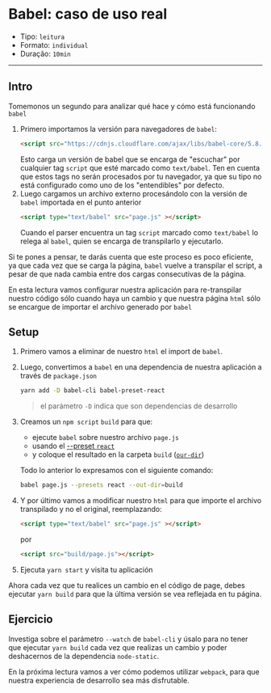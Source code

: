 # Babel: caso de uso real

* Tipo: `leitura`
* Formato: `individual`
* Duração: `10min`

***

## Intro

Tomemonos un segundo para analizar qué hace y cómo está funcionando `babel`

1. Primero importamos la versión para navegadores de `babel`:
   ```html
   <script src="https://cdnjs.cloudflare.com/ajax/libs/babel-core/5.8.24/browser.min.js"></script>
   ```
   Esto carga un versión de babel que se encarga de "escuchar" por cualquier tag
   `script` que esté marcado como `text/babel`. Ten en cuenta que estos tags no
   serán procesados por tu navegador, ya que su tipo no está configurado como uno
   de los "entendibles" por defecto.
2. Luego cargamos un archivo externo procesándolo con la versión de `babel`
   importada en el punto anterior
   ```html
   <script type="text/babel" src="page.js" ></script>
   ```
   Cuando el parser encuentra un tag `script` marcado como `text/babel` lo
   relega al `babel`, quien se encarga de transpilarlo y ejecutarlo.

Si te pones a pensar, te darás cuenta que este proceso es poco eficiente, ya que
cada vez que se carga la página, `babel` vuelve a transpilar el script, a pesar
de que nada cambia entre dos cargas consecutivas de la página.

En esta lectura vamos configurar nuestra aplicación para re-transpilar nuestro
código sólo cuando haya un cambio y que nuestra página `html` sólo se encargue
de importar el archivo generado por `babel`

## Setup

1. Primero vamos a eliminar de nuestro `html` el import de `babel`.

2. Luego, convertimos a `babel` en una dependencia de nuestra aplicación a
   través de `package.json`

   ```sh
   yarn add -D babel-cli babel-preset-react
   ```

   > el parámetro `-D` indica que son dependencias de desarrollo

3. Creamos un `npm script` `build` para que:

   - ejecute `babel` sobre nuestro archivo `page.js`
   - usando el [--preset `react`](https://babeljs.io/docs/plugins/preset-react/)
   - y coloque el resultado en la carpeta `build` ([`our-dir`](https://babeljs.io/docs/usage/cli/#babel-compile-files))

   Todo lo anterior lo expresamos con el siguiente comando:

   ```sh
   babel page.js --presets react --out-dir=build
   ```

4. Y por último vamos a modificar nuestro `html` para que importe el archivo
   transpilado y no el original, reemplazando:

   ```html
   <script type="text/babel" src="page.js" ></script>
   ```

   por

   ```html
   <script src="build/page.js"></script>
   ```

5. Ejecuta `yarn start` y visita tu aplicación

Ahora cada vez que tu realices un cambio en el código de page, debes ejecutar
`yarn build` para que la última versión se vea reflejada en tu página.

## Ejercicio

Investiga sobre el parámetro `--watch` de `babel-cli` y úsalo para no tener que
ejecutar `yarn build` cada vez que realizas un cambio y poder deshacernos de la
dependencia `node-static`.

En la próxima lectura vamos a ver cómo podemos utilizar `webpack`, para que
nuestra experiencia de desarrollo sea más disfrutable.
